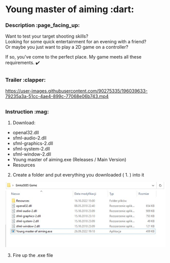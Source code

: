 <h1>Young master of aiming :dart:</h1>

<h3>Description :page_facing_up:</h3>

Want to test your target shooting skills?  
Looking for some quick entertainment for an evening with a friend?  
Or maybe you just want to play a 2D game on a controller?  

If so, you've come to the perfect place. My game meets all these requirements. :heavy_check_mark:

<h2></h2>
<h3>Trailer :clapper:</h3>



https://user-images.githubusercontent.com/90275335/196039633-79235a3a-51cc-4ae4-899c-77068e06b743.mp4



<h2></h2>
<h3>Instruction :mag:</h3>

1) Download:
* openal32.dll
* sfml-audio-2.dll
* sfml-graphics-2.dll
* sfml-system-2.dll
* sfml-window-2.dll
* Young master of aiming.exe (Releases / Main Version)
* Resources
2) Create a folder and put everything you downloaded ( 1. ) into it

![Game Folder](./readme/image_1.jpg)

3) Fire up the .exe file
